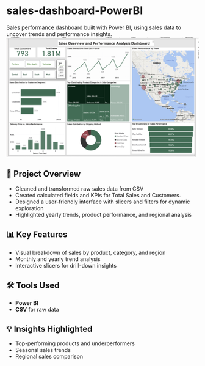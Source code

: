 # sales-dashboard-PowerBI
Sales performance dashboard built with Power BI, using sales data to uncover trends and performance insights.
![Dashboard Screenshot](https://github.com/Nouria99/sales-dashboard-PowerBI/blob/main/image.png?raw=true)

## 📁 Project Overview

- Cleaned and transformed raw sales data from CSV
- Created calculated fields and KPIs for Total Sales and Customers.
- Designed a user-friendly interface with slicers and filters for dynamic exploration
- Highlighted yearly trends, product performance, and regional analysis

## 📊 Key Features

- Visual breakdown of sales by product, category, and region
- Monthly and yearly trend analysis
- Interactive slicers for drill-down insights

## 🛠️ Tools Used

- **Power BI**
- **CSV** for raw data

## 💡 Insights Highlighted

- Top-performing products and underperformers
- Seasonal sales trends
- Regional sales comparison
